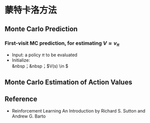 # 蒙特卡洛方法

## Monte Carlo Prediction

### First-visit MC prediction, for estimating $V \approx v_{\pi}$
* Input: a policy $\pi$ to be evaluated
* Initialize:  
&nbsp；&nbsp；$V(s) \in $

## Monte Carlo Estimation of Action Values

## Reference
* Reinforcement Learning An Introduction by Richard S. Sutton and Andrew G. Barto
